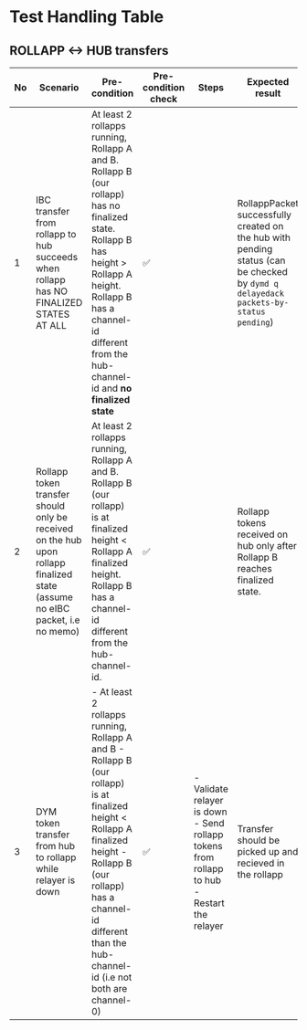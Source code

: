 # Test Handling Table

## ROLLAPP <-> HUB transfers

| No | Scenario | Pre-condition | Pre-condition check | Steps | Expected result | Expected result check | Covered By |
|----|----------|---------------|---------------------|-------|-----------------|-----------------------|------------|
| 1  | IBC transfer from rollapp to hub succeeds when rollapp has NO FINALIZED STATES AT ALL | At least 2 rollapps running, Rollapp A and B. Rollapp B (our rollapp) has no finalized state. Rollapp B has height > Rollapp A height. Rollapp B has a channel-id different from the hub-channel-id and **no finalized state**| ✅ || RollappPacket successfully created on the hub with pending status (can be checked by `dymd q delayedack packets-by-status pending`) | ✅ | [TestDelayedAck_NoFinalizedStates_EVM](../tests/ibc_grace_period_test.go#604) [TestDelayedAck_NoFinalizedStates_Wasm](../tests/ibc_grace_period_test.go#869)|
| 2  | Rollapp token transfer should only be received on the hub upon rollapp finalized state (assume no eIBC packet, i.e no memo) | At least 2 rollapps running, Rollapp A and B. Rollapp B (our rollapp) is at finalized height < Rollapp A finalized height. Rollapp B has a channel-id different from the hub-channel-id. | ✅ || Rollapp tokens received on hub only after Rollapp B reaches finalized state. | ✅ | [ibc_grace_period_test](../tests/ibc_grace_period_test.go) |
| 3  | DYM token transfer from hub to rollapp while relayer is down | - At least 2 rollapps running, Rollapp A and B - Rollapp B (our rollapp) is at finalized height < Rollapp A finalized height - Rollapp B (our rollapp) has a channel-id different than the hub-channel-id (i.e not both are channel-0)| ✅ | - Validate relayer is down - Send rollapp tokens from rollapp to hub - Restart the relayer | Transfer should be picked up and recieved in the rollapp | ✅ | [TestDelayedAck_RelayerDown_EVM](../tests/ibc_grace_period_test.go#1134) [TestDelayedAck_RelayerDown_Wasm](../tests/ibc_grace_period_test.go#1415)|
